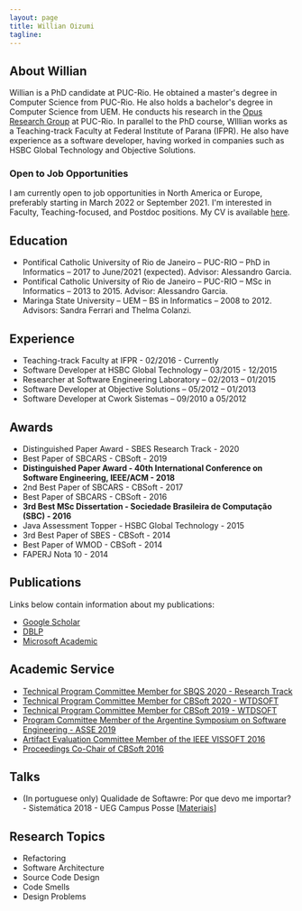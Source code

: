 ```yaml
---
layout: page
title: Willian Oizumi
tagline:
---
```


## About Willian

Willian is a PhD candidate at PUC-Rio. He obtained a master's degree in Computer Science from PUC-Rio. He also holds a bachelor's degree in Computer Science from UEM. He conducts his research in the <a href="https://sites.google.com/view/opus-group/">Opus Research Group</a> at PUC-Rio. In parallel to the PhD course, WIllian works as a Teaching-track Faculty at Federal Institute of Parana (IFPR). He also have experience as a software developer, having worked in companies such as HSBC Global Technology and Objective Solutions.

### Open to Job Opportunities

I am currently open to job opportunities in North America or Europe, preferably starting in March 2022 or September 2021. I'm interested in Faculty, Teaching-focused, and Postdoc positions. My CV is available <a href="http://wnoizumi.github.io/CV-Willian.pdf">here</a>.

## Education

<ul class="education">
  <li>Pontifical Catholic University of Rio de Janeiro – PUC-RIO – PhD in Informatics – 2017 to June/2021 (expected). Advisor: Alessandro Garcia.</li>
  <li>Pontifical Catholic University of Rio de Janeiro – PUC-RIO – MSc in Informatics – 2013 to 2015. Advisor: Alessandro Garcia.</li>
  <li>Maringa State University – UEM – BS in Informatics – 2008 to 2012. Advisors: Sandra Ferrari and Thelma Colanzi.</li>
</ul>

## Experience

<ul class="experience">
  <li>Teaching-track Faculty at IFPR - 02/2016 - Currently</li>
  <li>Software Developer at HSBC Global Technology – 03/2015 - 12/2015</li>
  <li>Researcher at Software Engineering Laboratory – 02/2013 – 01/2015</li>
  <li>Software Developer at Objective Solutions – 05/2012 – 01/2013</li>
  <li>Software Developer at Cwork Sistemas – 09/2010 a 05/2012</li>
</ul>

## Awards

<ul class="awards">
  <li>Distinguished Paper Award - SBES Research Track - 2020</li>
  <li>Best Paper of SBCARS - CBSoft - 2019</li>
  <li><strong>Distinguished Paper Award - 40th International Conference on Software Engineering, IEEE/ACM - 2018</strong></li>
  <li>2nd Best Paper of SBCARS - CBSoft - 2017</li>
  <li>Best Paper of SBCARS - CBSoft - 2016</li>
  <li><strong>3rd Best MSc Dissertation - Sociedade Brasileira de Computação (SBC) - 2016</strong></li>
  <li>Java Assessment Topper - HSBC Global Technology - 2015</li>
  <li>3rd Best Paper of SBES - CBSoft - 2014</li>
  <li>Best Paper of WMOD - CBSoft - 2014</li>
  <li>FAPERJ Nota 10 - 2014</li>
</ul>

## Publications

Links below contain information about my publications:

<ul class="publications">
	<li><a href="https://scholar.google.com.br/citations?user=8Kkur44AAAAJ&hl=pt-BR&oi=sra">Google Scholar</a></li>
	<li><a href="http://dblp.uni-trier.de/pers/hd/o/Oizumi:Willian_Nalepa">DBLP</a></li>
	<li><a href="https://academic.microsoft.com/#/profile/willianoizumi">Microsoft Academic</a></li>
</ul>

## Academic Service

<ul class="service">
	<li><a href="http://sbqs.sbc.org.br/index.php/pt/chamada-de-trabalho/trabalhos-tecnicos">Technical Program Committee Member for SBQS 2020 - Research Track</a></li>
	<li><a href="http://cbsoft2020.imd.ufrn.br/wtdsoft.php">Technical Program Committee Member for CBSoft 2020 - WTDSOFT</a></li>
	<li><a href="http://cbsoft2019.ufba.br/#/wtdsoft">Technical Program Committee Member for CBSoft 2019 - WTDSOFT</a></li>
	<li><a href="http://48jaiio.sadio.org.ar/">Program Committee Member of the Argentine Symposium on Software Engineering - ASSE 2019</a></li>	
	<li><a href="http://vissoft16.ysu.edu/committee.html">Artifact Evaluation Committee Member of the IEEE VISSOFT 2016</a></li>
	<li><a href="http://cbsoft.org/cbsoft2016/anais">Proceedings Co-Chair of CBSoft 2016</a></li>
</ul>


## Talks

<ul class="talks">
  <li>(In portuguese only) Qualidade de Softawre: Por que devo me importar? - Sistemática 2018 - UEG Campus Posse [<a href="https://drive.google.com/open?id=1bNXGoO7DRoz1DW1OWhLvbCE7E_AJxm4l">Materiais</a>]</li>
</ul>

## Research Topics

<ul class="research">
  <li>Refactoring</li>
  <li>Software Architecture</li>
  <li>Source Code Design</li>
  <li>Code Smells</li>
  <li>Design Problems</li>
</ul>



